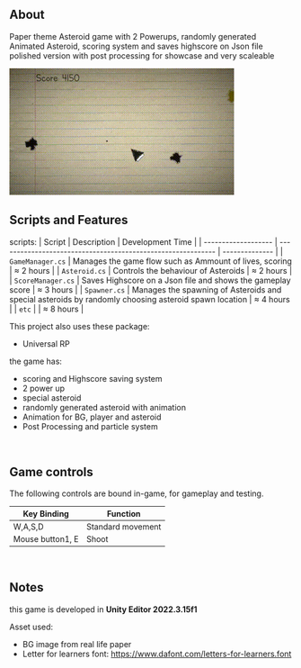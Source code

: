 ## About
Paper theme Asteroid game with 2 Powerups, randomly generated Animated Asteroid, scoring system and saves highscore on Json file
polished version with post processing for showcase and very scaleable 

<tbody>
    <tr>
      <td><img src="https://github.com/Alexander-NL/Alexander-NL/blob/main/AsteroidPaper.gif"/></td>
    </tr>
  
<br>

## Scripts and Features
scripts:
|  Script       | Description                                                  | Development Time |
| ------------------- | ------------------------------------------------------------ | -------------- |
| `GameManager.cs` | Manages the game flow such as Ammount of lives, scoring | ≈ 2 hours | 
| `Asteroid.cs`  | Controls the behaviour of Asteroids | ≈ 2 hours |
| `ScoreManager.cs`  | Saves Highscore on a Json file and shows the gameplay score | ≈ 3 hours |
| `Spawner.cs`  | Manages the spawning of Asteroids and special asteroids by randomly choosing asteroid spawn location | ≈ 4 hours |
| `etc`  | | ≈ 8 hours |

This project also uses these package:
- Universal RP

the game has:
- scoring and Highscore saving system
- 2 power up
- special asteroid
- randomly generated asteroid with animation
- Animation for BG, player and asteroid
- Post Processing and particle system

<br>

## Game controls
The following controls are bound in-game, for gameplay and testing.

| Key Binding       | Function          |
| ----------------- | ----------------- |
| W,A,S,D           | Standard movement |
| Mouse button1, E  | Shoot             |

<br>

## Notes
this game is developed in **Unity Editor 2022.3.15f1**

Asset used:
- BG image from real life paper
- Letter for learners font: https://www.dafont.com/letters-for-learners.font
